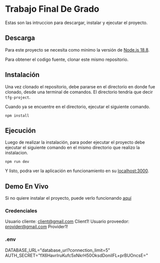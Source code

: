 # Trabajo Final De Grado
Estas son las intruccion para descargar, instalar y ejecutar el proyecto.

## Descarga
Para este proyecto se necesita como minimo la versión de [Node.js 18.8](https://nodejs.org/en).

Para obtener el codigo fuente, clonar este mismo repositorio.

## Instalación
Una vez clonado el repositorio, debe pararse en el directorio en donde fue clonado, desde una terminal de comandos. El directorio tendría que decir `tfg-project`.

Cuando ya se encuentre en el directorio, ejecutar el siguiente comando.

```
npm install
```

## Ejecución
Luego de realizar la instalación, para poder ejecutar el proyecto debe ejecutar el siguiente comando en el mismo directorio que realizo la instalacion.

```
npm run dev
```

Y listo, podra ver la aplicación en funcionamiento en su [localhost:3000](http://localhost:3000/).

## Demo En Vivo
Si no quiere instalar el proyecto, puede verlo funcionando [aquí](https://tfg-project.vercel.app/)

### Credenciales
Usuario cliente: client@gmail.com Client1!
Usuario proveedor: provider@gmail.com Provider1!


### .env
DATABASE_URL="database_url?connection_limit=5"
AUTH_SECRET="fX6HavrIruKufc5xNkrH50OksdDoniIFL+prBUOncsE="